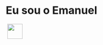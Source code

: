 # Eu sou o Emanuel
<img src="https://github-readme-stats.vercel.app/api?username=anuraghazra&show_icons=true&theme=dracula" alt="">  
<img src="https://i.postimg.cc/x8YVyH89/Python-logo-removebg-preview.png)" width="40" height="40"/>

